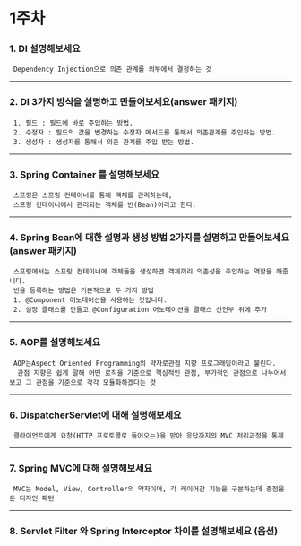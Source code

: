 # 1주차

### 1. DI 설명해보세요

~~~
 Dependency Injection으로 의존 관계를 외부에서 결정하는 것
~~~

---

### 2. DI 3가지 방식을 설명하고 만들어보세요(answer 패키지)

~~~
 1. 필드 : 필드에 바로 주입하는 방법.
 2. 수정자 : 필드의 값을 변경하는 수정자 메서드를 통해서 의존관계를 주입하는 방법.
 3. 생성자 : 생성자를 통해서 의존 관계를 주입 받는 방법. 
~~~

---

### 3. Spring Container 를 설명해보세요

~~~
 스프링은 스프링 컨테이너를 통해 객체를 관리하는데, 
 스프링 컨테이너에서 관리되는 객체를 빈(Bean)이라고 한다.
~~~

---

### 4. Spring Bean에 대한 설명과 생성 방법 2가지를 설명하고 만들어보세요(answer 패키지)

~~~
 스프링에서는 스프링 컨테이너에 객체들을 생성하면 객체끼리 의존성을 주입하는 역할을 해줍니다.
 빈을 등록하는 방법은 기본적으로 두 가지 방법
 1. @Component 어노테이션을 사용하는 것입니다.
 2. 설정 클래스를 만들고 @Configuration 어노테이션을 클래스 선언부 위에 추가
~~~

--- 

### 5. AOP를 설명해보세요

~~~
 AOP는Aspect Oriented Programming의 약자로관점 지향 프로그래밍이라고 불린다.
  관점 지향은 쉽게 말해 어떤 로직을 기준으로 핵심적인 관점, 부가적인 관점으로 나누어서 보고 그 관점을 기준으로 각각 모듈화하겠다는 것
~~~

--- 

### 6. DispatcherServlet에 대해 설명해보세요

~~~
 클라이언트에게 요청(HTTP 프로토콜로 들어오는)을 받아 응답까지의 MVC 처리과정을 통제
~~~

---

### 7. Spring MVC에 대해 설명해보세요

~~~
 MVC는 Model, View, Controller의 약자이며, 각 레이어간 기능을 구분하는데 중점을 둔 디자인 패턴
~~~

--- 

### 8. Servlet Filter 와 Spring Interceptor 차이를 설명해보세요 (옵션)

~~~

~~~


